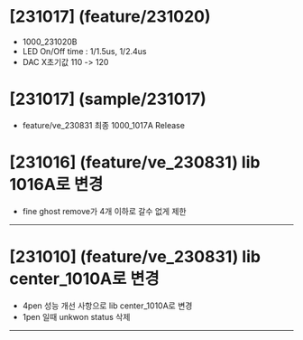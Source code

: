 # [231017] (feature/231020)  
 - 1000_231020B   
 - LED On/Off time : 1/1.5us,  1/2.4us   
 - DAC X초기값 110 -> 120   
# [231017] (sample/231017)   
 - feature/ve_230831 최종 1000_1017A Release   
# [231016] (feature/ve_230831) lib 1016A로 변경   
 - fine ghost remove가 4개 이하로 갈수 없게 제한   
 ***   
# [231010] (feature/ve_230831) lib center_1010A로 변경
 - 4pen 성능 개선 사항으로 lib center_1010A로 변경
 - 1pen 일때 unkwon status 삭제   
***   
